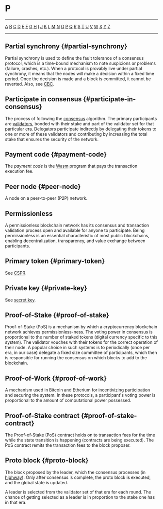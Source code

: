 # P

---

[A](A.md) [B](B.md) [C](C.md) [D](D.md) [E](E.md) [F](F.md) [G](G.md) [H](H.md) [I](I.md) [J](J.md) [K](K.md) [L](L.md) [M](M.md) [N](N.md) [O](O.md) [P](P.md) [Q](Q.md) [R](R.md) [S](S.md) [T](T.md) [U](U.md) [V](V.md) [W](W.md) [X](X.md) [Y](Y.md) [Z](Z.md)

---

## Partial synchrony {#partial-synchrony}

Partial synchrony is used to define the fault tolerance of a consensus protocol, which is a time-bound mechanism to note suspicions or problems (failure, crashes, etc.). When a protocol is provably live under partial synchrony, it means that the nodes will make a decision within a fixed time period. Once the decision is made and a block is committed, it cannot be reverted. Also, see [CBC](C.md#cbc).

## Participate in consensus {#participate-in-consensus}

The process of following the [consensus](C.md#consensus) algorithm. The primary participants are [validators](V.md#validator), bonded with their stake and part of the validator set for that particular era. [Delegators](D.md#delegator) participate indirectly by delegating their tokens to one or more of these validators and contributing by increasing the total stake that ensures the security of the network.

## Payment code {#payment-code}

The _payment code_ is the [Wasm](W.md#webassembly) program that pays the transaction execution fee.

## Peer node {#peer-node}

A node on a peer-to-peer (P2P) network.

## Permissionless

A permissionless blockchain network has its consensus and transaction validation process open and available for anyone to participate. Being permissionless is an essential characteristic of most public blockchains, enabling decentralization, transparency, and value exchange between participants.

## Primary token {#primary-token}

See [CSPR](C.md#cspr).

## Private key {#private-key}

See [secret key](S.md#secret-key).

## Proof-of-Stake {#proof-of-stake}

Proof-of-Stake (PoS) is a mechanism by which a cryptocurrency blockchain network achieves permissionless-ness. The voting power in consensus is proportional to the number of staked tokens (digital currency specific to this system). The validator vouches with their tokens for the correct operation of their node. A popular choice in such systems is to periodically (once per era, in our case) delegate a fixed size committee of participants, which then is responsible for running the consensus on which blocks to add to the blockchain.

## Proof-of-Work {#proof-of-work}

A mechanism used in Bitcoin and Etherium for incentivizing participation and securing the system. In these protocols, a participant's voting power is proportional to the amount of computational power possessed.

## Proof-of-Stake contract {#proof-of-stake-contract}

The Proof-of-Stake (PoS) contract holds on to transaction fees for the time while the state transition is happening (contracts are being executed). The PoS contract remits the transaction fees to the block proposer.

## Proto block {#proto-block}

The block proposed by the leader, which the consensus processes (in [highway](H.md#highway)). Only after consensus is complete, the proto block is executed, and the global state is updated.

A leader is selected from the validator set of that era for each round. The chance of getting selected as a leader is in proportion to the stake one has in that era.
